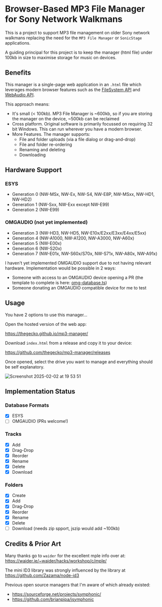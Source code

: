 # Browser-Based MP3 File Manager for Sony Network Walkmans

This is a project to support MP3 file management on older Sony network walkmans replacing the need for the `MP3 File Manager` or `SonicStage` applications.

A guiding principal for this project is to keep the manager (html file) under 100kb in size to maximise storage for music on devices.

## Benefits

This manager is a single-page web application in an `.html` file which leverages modern browser features such as the <a href='https://caniuse.com/filesystem'>FileSystem API</a> and <a href='https://caniuse.com/audio-api'>WebAudio API</a>.

This approach means:

- It's small (< 100kb). MP3 File Manager is ~600kb, so if you are storing the manager on the device, ~500kb can be reclaimed
- Cross platform. Original software is primarily focussed on requiring 32 bit Windows. This can run wherever you have a modern browser.
- More Features. The manager supports:
  - File and folder uploads (via a file dialog or drag-and-drop)
  - File and folder re-ordering
  - Renaming and deleting
  - Downloading

## Hardware Support

### ESYS
- Generation 0 (NW-MSx, NW-Ex, NW-S4, NW-E8P, NW-MSxx, NW-HD1, NW-HD2)
- Generation 1 (NW-Sxx, NW-Exx except NW-E99)
- Generation 2 (NW-E99)

### OMGAUDIO (not yet implemented)
- Generation 3 (NW-HD3, NW-HD5, NW-E10x/E2xx/E3xx/E4xx/E5xx)
- Generation 4 (NW-A1000, NW-A1200, NW-A3000, NW-A60x)
- Generation 5 (NW-E00x)
- Generation 6 (NW-S20x)
- Generation 7 (NW-E01x, NW-S60x/S70x, NW-S71x, NW-A80x, NW-A91x)

I haven't yet implemented OMGAUDIO support due to not having relevant hardware. Implementation would be possible in 2 ways:
- Someone with access to an OMGAUDIO device opening a PR (the template to complete is here: [omg-database.ts](https://github.com/thegecko/mp3-manager/blob/main/src/database/omg-database.ts))
- Someone donating an OMGAUDIO compatible device for me to test

## Usage

You have 2 options to use this manager...

Open the hosted version of the web app:

https://thegecko.github.io/mp3-manager/

Download `index.html` from a release and copy it to your device:

https://github.com/thegecko/mp3-manager/releases

Once opened, select the drive you want to manage and everything should be self explanatory.

![Screenshot 2025-02-02 at 19 53 51](https://github.com/user-attachments/assets/8260f292-efff-4a7e-a48b-cb3d467caf9c)

## Implementation Status

### Database Formats

- [x] ESYS
- [ ] OMGAUDIO (PRs welcome!)

### Tracks

- [x] Add
- [x] Drag-Drop
- [x] Reorder
- [x] Rename
- [x] Delete
- [x] Download

### Folders

- [x] Create
- [x] Add
- [x] Drag-Drop
- [x] Reorder
- [x] Rename
- [x] Delete
- [ ] Download (needs zip spport, jszip would add ~100kb)

## Credits & Prior Art

Many thanks go to `waider` for the excellent mple info over at: https://waider.ie/~waider/hacks/workshop/c/mple/

The mini ID3 library was strongly influenced by the library at https://github.com/Zazama/node-id3

Previous open source managers that I'm aware of which already existed:
- https://sourceforge.net/projects/symphonic/
- https://github.com/brianpipa/jsymphonic
